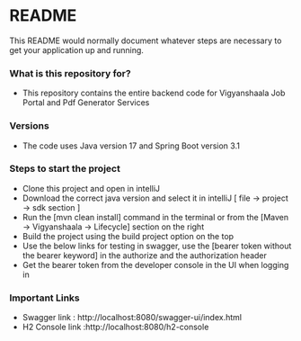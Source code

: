 # README #

This README would normally document whatever steps are necessary to get your application up and running.

### What is this repository for? ###

* This repository contains the entire backend code for Vigyanshaala Job Portal and Pdf Generator Services



### Versions ###

* The code uses Java version 17 and Spring Boot version 3.1


### Steps to start the project ###

* Clone this project and open in intelliJ
* Download the correct java version and select it in intelliJ [ file -> project -> sdk section ]
* Run the [mvn clean install] command in the terminal or from the [Maven -> Vigyanshaala -> Lifecycle] section on the right
* Build the project using the build project option on the top
* Use the below links for testing in swagger, use the [bearer token without the bearer keyword] in the authorize and the authorization header
* Get the bearer token from the developer console in the UI when logging in



### Important Links ###

* Swagger link : http://localhost:8080/swagger-ui/index.html
* H2 Console link :http://localhost:8080/h2-console


